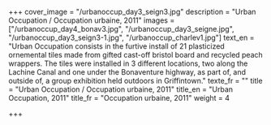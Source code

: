+++
cover_image = "/urbanoccup_day3_seign3.jpg"
description = "Urban Occupation / Occupation urbaine, 2011"
images = ["/urbanoccup_day4_bonav3.jpg", "/urbanoccup_day3_seigne.jpg", "/urbanoccup_day3_seign3-1.jpg", "/urbanoccup_charlev1.jpg"]
text_en = "Urban Occupation consists in the furtive install of 21 plasticized ornemental tiles made from gifted cast-off bristol board and recycled peach wrappers. The tiles were installed in 3 different locations, two along the Lachine Canal and one under the Bonaventure highway, as part of, and outside of, a group exhibition held outdoors in Griffintown."
texte_fr = ""
title = "Urban Occupation / Occupation urbaine, 2011"
title_en = "Urban Occupation, 2011"
title_fr = "Occupation urbaine, 2011"
weight = 4

+++
